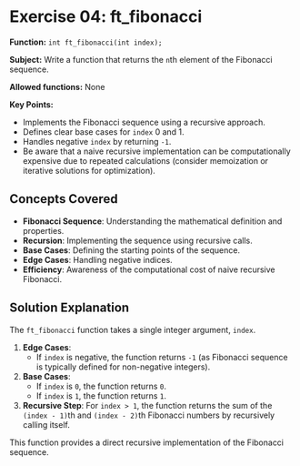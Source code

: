 # Exercise 04: ft_fibonacci

**Function:** `int ft_fibonacci(int index);`

**Subject:** Write a function that returns the `n`th element of the Fibonacci sequence.

**Allowed functions:** None

**Key Points:**
-   Implements the Fibonacci sequence using a recursive approach.
-   Defines clear base cases for `index` 0 and 1.
-   Handles negative `index` by returning `-1`.
-   Be aware that a naive recursive implementation can be computationally expensive due to repeated calculations (consider memoization or iterative solutions for optimization).

## Concepts Covered

-   **Fibonacci Sequence**: Understanding the mathematical definition and properties.
-   **Recursion**: Implementing the sequence using recursive calls.
-   **Base Cases**: Defining the starting points of the sequence.
-   **Edge Cases**: Handling negative indices.
-   **Efficiency**: Awareness of the computational cost of naive recursive Fibonacci.

## Solution Explanation

The `ft_fibonacci` function takes a single integer argument, `index`.

1.  **Edge Cases**:
    *   If `index` is negative, the function returns `-1` (as Fibonacci sequence is typically defined for non-negative integers).
2.  **Base Cases**:
    *   If `index` is `0`, the function returns `0`.
    *   If `index` is `1`, the function returns `1`.
3.  **Recursive Step**: For `index > 1`, the function returns the sum of the `(index - 1)`th and `(index - 2)`th Fibonacci numbers by recursively calling itself.

This function provides a direct recursive implementation of the Fibonacci sequence.